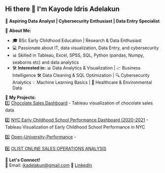 ## Hi there 👋 I'm Kayode Idris Adelakun 
🚀 **Aspiring Data Analyst | Cybersecurity Enthusiast | Data Entry Specialist**

🔹 **About Me:**  
- 🎓 BSc Early Childhood Education | Research & Data Enthusiast  
- 💻 Passionate about IT, data visualization, Data Entry, and cybersecurity  
- 📊 Skilled in Tableau, Excel, SPSS, SQL, Python (pandas, Numpy, seaborns etc) and data analytics  
- 🛠️ **Interested in:** 📊 Data Analytics & Visualization | 📈 Business Intelligence
🛠️ Data Cleaning & SQL Optimization | 🔍 Cybersecurity Analytics
💡 Machine Learning Basics | 🌱 Healthcare & Environmental Data

🔹 **My Projects:**  
1️⃣ [Chocolate Sales Dashboard](#) - Tableau visualization of chocolate sales data

2️⃣ [NYC Early Childhood School Performance Dashboard (2020-2021](#) - Tableau Visualization of Early Childhood School Performance in NYC  

3️⃣ [Open-University-Performance](#) -

4️⃣ [OLIST ONLINE SALES OPERATIONS ANALYSIS](#) 

🔹 **Let's Connect!**  
📧 Email: ikadelakun@gmail.com 
🔗 [LinkedIn](https://www.linkedin.com/in/kayode-adelakun-4b68a2343/)  


<!--
**kayode-cs/kayode-cs** is a ✨ _special_ ✨ repository because its `README.md` (this file) appears on your GitHub profile.

Here are some ideas to get you started:

- 🔭 I’m currently working on ...
- 🌱 I’m currently learning ...
- 👯 I’m looking to collaborate on ...
- 🤔 I’m looking for help with ...
- 💬 Ask me about ...
- 📫 How to reach me: ...
- 😄 Pronouns: ...
- ⚡ Fun fact: ...
-->

